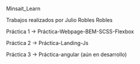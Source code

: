 Minsait_Learn

Trabajos realizados por Julio Robles Robles



Práctica 1  ->  Práctica-Webpage-BEM-SCSS-Flexbox

Práctica 2  ->  Práctica-Landing-Js

Práctica 3  ->  Práctica-angular (aún en desarrollo)
